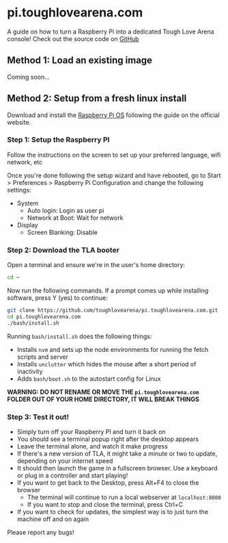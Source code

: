 # pi.toughlovearena.com

A guide on how to turn a Raspberry Pi into a dedicated Tough Love Arena console! Check out the source code on [GitHub](https://github.com/toughlovearena/pi.toughlovearena.com)

## Method 1: Load an existing image

Coming soon...

## Method 2: Setup from a fresh linux install

Download and install the [Raspberry Pi OS](https://www.raspberrypi.org/software/operating-systems/#raspberry-pi-os-32-bit) following the guide on the official website.

### Step 1: Setup the Raspberry PI

Follow the instructions on the screen to set up your preferred language, wifi network, etc

Once you're done following the setup wizard and have rebooted, go to Start > Preferences > Raspberry Pi Configuration and change the following settings:

- System
  - Auto login: Login as user pi
  - Network at Boot: Wait for network
- Display
  - Screen Blanking: Disable

### Step 2: Download the TLA booter

Open a terminal and ensure we're in the user's home directory:

```bash
cd ~
```

Now run the following commands. If a prompt comes up while installing software, press Y (yes) to continue:

```bash
git clone https://github.com/toughlovearena/pi.toughlovearena.com.git
cd pi.toughlovearena.com
./bash/install.sh
```

Running `bash/install.sh` does the following things:

- Installs `nvm` and sets up the node environments for running the fetch scripts and server
- Installs `unclutter` which hides the mouse after a short period of inactivity
- Adds `bash/boot.sh` to the autostart config for Linux

**WARNING: DO NOT RENAME OR MOVE THE `pi.toughlovearena.com` FOLDER OUT OF YOUR HOME DIRECTORY, IT WILL BREAK THINGS**

### Step 3: Test it out!

- Simply turn off your Raspberry PI and turn it back on
- You should see a terminal popup right after the desktop appears
- Leave the terminal alone, and watch it make progress
- If there's a new version of TLA, it might take a minute or two to update, depending on your internet speed
- It should then launch the game in a fullscreen browser. Use a keyboard or plug in a controller and start playing!
- If you want to get back to the Desktop, press Alt+F4 to close the browser
  - The terminal will continue to run a local webserver at `localhost:8000`
  - If you want to stop and close the terminal, press Ctrl+C
- If you want to check for updates, the simplest way is to just turn the machine off and on again

Please report any bugs!
